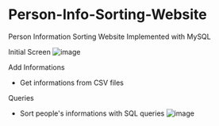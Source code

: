 # Person-Info-Sorting-Website
Person Information Sorting Website Implemented with MySQL

Initial Screen
![image](https://user-images.githubusercontent.com/76808389/149618818-87acc84d-c758-48c1-a870-f22575c20de3.png)

Add Informations
- Get informations from CSV files

Queries
- Sort people's informations with SQL queries
![image](https://user-images.githubusercontent.com/76808389/149618846-8491b941-6fc9-4519-8e82-418c1be48a6a.png)
